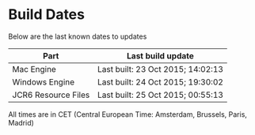 # Build Dates

Below are the last known dates to updates

Part | Last build update
-----|-----
Mac Engine | Last built: 23 Oct 2015; 14:02:13
Windows Engine | Last built: 24 Oct 2015; 19:30:02
JCR6 Resource Files | Last built: 25 Oct 2015; 00:55:13
All times are in CET (Central European Time: Amsterdam, Brussels, Paris, Madrid)



